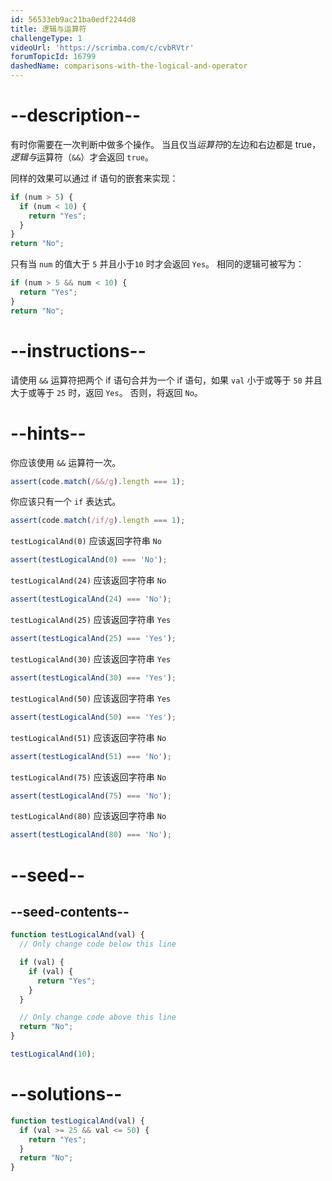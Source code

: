 ```yaml
---
id: 56533eb9ac21ba0edf2244d8
title: 逻辑与运算符
challengeType: 1
videoUrl: 'https://scrimba.com/c/cvbRVtr'
forumTopicId: 16799
dashedName: comparisons-with-the-logical-and-operator
---
```


# --description--

有时你需要在一次判断中做多个操作。 当且仅当<dfn>运算符</dfn>的左边和右边都是 true，<dfn>逻辑与</dfn>运算符（`&&`）才会返回 `true`。

同样的效果可以通过 if 语句的嵌套来实现：

```js
if (num > 5) {
  if (num < 10) {
    return "Yes";
  }
}
return "No";
```

只有当 `num` 的值大于 `5` 并且小于`10` 时才会返回 `Yes`。 相同的逻辑可被写为：

```js
if (num > 5 && num < 10) {
  return "Yes";
}
return "No";
```

# --instructions--

请使用 `&&` 运算符把两个 if 语句合并为一个 if 语句，如果 `val` 小于或等于 `50` 并且大于或等于 `25` 时，返回 `Yes`。 否则，将返回 `No`。

# --hints--

你应该使用 `&&` 运算符一次。

```js
assert(code.match(/&&/g).length === 1);
```

你应该只有一个 `if` 表达式。

```js
assert(code.match(/if/g).length === 1);
```

`testLogicalAnd(0)` 应该返回字符串 `No`

```js
assert(testLogicalAnd(0) === 'No');
```

`testLogicalAnd(24)` 应该返回字符串 `No`

```js
assert(testLogicalAnd(24) === 'No');
```

`testLogicalAnd(25)` 应该返回字符串 `Yes`

```js
assert(testLogicalAnd(25) === 'Yes');
```

`testLogicalAnd(30)` 应该返回字符串 `Yes`

```js
assert(testLogicalAnd(30) === 'Yes');
```

`testLogicalAnd(50)` 应该返回字符串 `Yes`

```js
assert(testLogicalAnd(50) === 'Yes');
```

`testLogicalAnd(51)` 应该返回字符串 `No`

```js
assert(testLogicalAnd(51) === 'No');
```

`testLogicalAnd(75)` 应该返回字符串 `No`

```js
assert(testLogicalAnd(75) === 'No');
```

`testLogicalAnd(80)` 应该返回字符串 `No`

```js
assert(testLogicalAnd(80) === 'No');
```

# --seed--

## --seed-contents--

```js
function testLogicalAnd(val) {
  // Only change code below this line

  if (val) {
    if (val) {
      return "Yes";
    }
  }

  // Only change code above this line
  return "No";
}

testLogicalAnd(10);
```

# --solutions--

```js
function testLogicalAnd(val) {
  if (val >= 25 && val <= 50) {
    return "Yes";
  }
  return "No";
}
```
